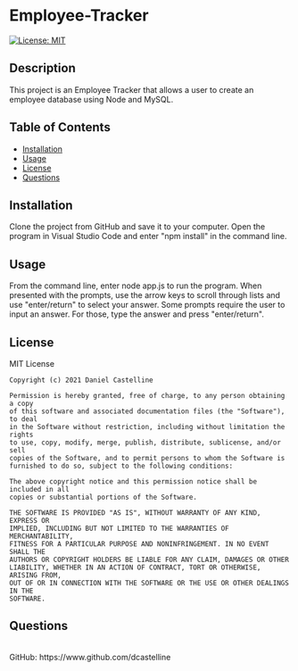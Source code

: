 # Employee-Tracker
  [![License: MIT](https://img.shields.io/badge/License-MIT-yellow.svg)](https://opensource.org/licenses/MIT)

  ## Description
  This project is an Employee Tracker that allows a user to create an employee database using Node and MySQL.

  ## Table of Contents
  - [Installation](#installation)
  - [Usage](#usage)
  - [License](#license)
  - [Questions](#questions)

  ## Installation
  Clone the project from GitHub and save it to your computer.  Open the program in Visual Studio Code and enter "npm install" in the command line.

  ## Usage
  From the command line, enter node app.js to run the program.  When presented with the prompts, use the arrow keys to scroll through lists and use "enter/return" to select your answer.  Some prompts require the user to input an answer.  For those, type the answer and press "enter/return".

  ## License
  MIT License

    Copyright (c) 2021 Daniel Castelline
    
    Permission is hereby granted, free of charge, to any person obtaining a copy
    of this software and associated documentation files (the "Software"), to deal
    in the Software without restriction, including without limitation the rights
    to use, copy, modify, merge, publish, distribute, sublicense, and/or sell
    copies of the Software, and to permit persons to whom the Software is
    furnished to do so, subject to the following conditions:
    
    The above copyright notice and this permission notice shall be included in all
    copies or substantial portions of the Software.
    
    THE SOFTWARE IS PROVIDED "AS IS", WITHOUT WARRANTY OF ANY KIND, EXPRESS OR
    IMPLIED, INCLUDING BUT NOT LIMITED TO THE WARRANTIES OF MERCHANTABILITY,
    FITNESS FOR A PARTICULAR PURPOSE AND NONINFRINGEMENT. IN NO EVENT SHALL THE
    AUTHORS OR COPYRIGHT HOLDERS BE LIABLE FOR ANY CLAIM, DAMAGES OR OTHER
    LIABILITY, WHETHER IN AN ACTION OF CONTRACT, TORT OR OTHERWISE, ARISING FROM,
    OUT OF OR IN CONNECTION WITH THE SOFTWARE OR THE USE OR OTHER DEALINGS IN THE
    SOFTWARE.

  ## Questions
  <br>
  GitHub: https://www.github.com/dcastelline<br>
  
